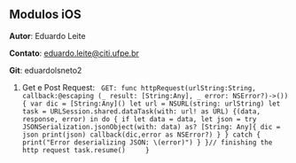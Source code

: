 ## Modulos iOS

**Autor**: Eduardo Leite

**Contato**: eduardo.leite@citi.ufpe.br

**Git**: eduardolsneto2

  1. Get e Post Request:
    ```GET:
      func httpRequest(urlString:String, callback:@escaping (_ result: [String:Any], _ error: NSError?)->()){
        var dic = [String:Any]()
        let url = NSURL(string: urlString)
        let task = URLSession.shared.dataTask(with: url! as URL) {(data, response, error) in
          do {
            if let data = data,
            let json = try JSONSerialization.jsonObject(with: data) as? [String: Any]{
              dic = json
              print(json)
              callback(dic,error as NSError?)
            }
          } catch {
              print("Error deserializing JSON: \(error)")
            }
        }// finishing the http request
        task.resume()
     }
    ```
